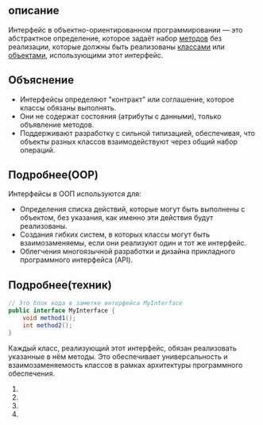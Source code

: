 ## описание
Интерфейс в объектно-ориентированном программировании — это абстрактное определение, которое задаёт набор [методов](методы.md) без реализации, которые должны быть реализованы [классами](Классы.md) или [объектами](Объекты.md), использующими этот интерфейс.
## Объяснение
- Интерфейсы определяют "контракт" или соглашение, которое классы обязаны выполнять.
- Они не содержат состояния (атрибуты с данными), только объявление методов.
- Поддерживают разработку с сильной типизацией, обеспечивая, что объекты разных классов взаимодействуют через общий набор операций.
  
## Подробнее(OOP)
Интерфейсы в ООП используются для:

- Определения списка действий, которые могут быть выполнены с объектом, без указания, как именно эти действия будут реализованы.
- Создания гибких систем, в которых классы могут быть взаимозаменяемы, если они реализуют один и тот же интерфейс.
- Облегчения многоязычной разработки и дизайна прикладного программного интерфейса (API).

## Подробнее(техник)
```java
// Это блок кода в заметке интерфейса MyInterface
public interface MyInterface {
    void method1();
    int method2();
}
```

Каждый класс, реализующий этот интерфейс, обязан реализовать указанные в нём методы. Это обеспечивает универсальность и взаимозаменяемость классов в рамках архитектуры программного обеспечения.


1.
2.
3.
4.